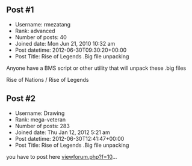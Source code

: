 ## Post #1
- Username: rmezatang
- Rank: advanced
- Number of posts: 40
- Joined date: Mon Jun 21, 2010 10:32 am
- Post datetime: 2012-06-30T09:30:20+00:00
- Post Title: Rise of Legends .Big file unpacking

Anyone have a BMS script or other utility that will unpack these .big files

Rise of Nations / Rise of Legends
## Post #2
- Username: Drawing
- Rank: mega-veteran
- Number of posts: 283
- Joined date: Thu Jan 12, 2012 5:21 am
- Post datetime: 2012-06-30T12:41:47+00:00
- Post Title: Rise of Legends .Big file unpacking

you have to post here [viewforum.php?f=10](http://forum.xentax.com/viewforum.php?f=10)...
